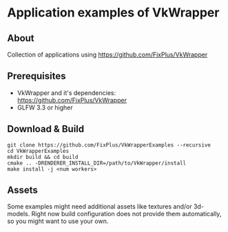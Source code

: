 # Application examples of VkWrapper

## About
Collection of applications using https://github.com/FixPlus/VkWrapper
## Prerequisites
* VkWrapper and it's dependencies: https://github.com/FixPlus/VkWrapper
* GLFW 3.3 or higher
## Download & Build
```
git clone https://github.com/FixPlus/VkWrapperExamples --recursive
cd VkWrapperExamples
mkdir build && cd build
cmake .. -DRENDERER_INSTALL_DIR=/path/to/VkWrapper/install
make install -j <num workers>
```
## Assets
Some examples might need additional assets like textures and/or 3d-models. Right now build configuration does not provide them automatically, so you might want to use your own. 